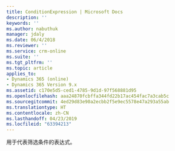 ```yaml
---
title: ConditionExpression | Microsoft Docs
description: ''
keywords: ''
ms.author: nabuthuk
manager: jdaly
ms.date: 06/4/2018
ms.reviewer: ''
ms.service: crm-online
ms.suite: ''
ms.tgt_pltfrm: ''
ms.topic: article
applies_to:
- Dynamics 365 (online)
- Dynamics 365 Version 9.x
ms.assetid: c170e5d5-ced1-4785-9d1d-97f568881d95
ms.openlocfilehash: aaa24870fcbffa344fd22b17ac454fac7a3cab5c
ms.sourcegitcommit: 4ed29d83e90a2ecbb2f5e9ec5578e47a293a55ab
ms.translationtype: HT
ms.contentlocale: zh-CN
ms.lasthandoff: 04/23/2019
ms.locfileid: "63394213"
---
```

用于代表筛选条件的表达式。
